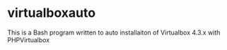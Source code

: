 virtualboxauto
==============

This is a Bash program written to auto installaiton of Virtualbox 4.3.x with PHPVirtualbox

